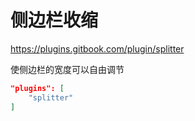 # 侧边栏收缩

<https://plugins.gitbook.com/plugin/splitter>

使侧边栏的宽度可以自由调节

```json
"plugins": [
    "splitter"
]
```